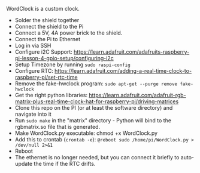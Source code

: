 WordClock is a custom clock.

* Solder the shield together
* Connect the shield to the Pi
* Connect a 5V, 4A power brick to the shield.
* Connect the Pi to Ethernet
* Log in via SSH
* Configure i2C Support: https://learn.adafruit.com/adafruits-raspberry-pi-lesson-4-gpio-setup/configuring-i2c
* Setup Timezone by running `sudo raspi-config`
* Configure RTC: https://learn.adafruit.com/adding-a-real-time-clock-to-raspberry-pi/set-rtc-time
* Remove the fake-hwclock program: `sudo apt-get --purge remove fake-hwclock`
* Get the right python libraries: https://learn.adafruit.com/adafruit-rgb-matrix-plus-real-time-clock-hat-for-raspberry-pi/driving-matrices
* Clone this repo on the PI (or at least the software directory) and navigate into it
* Run `sudo make` in the "matrix" directory - Python will bind to the rgbmatrix.so file that is generated.
* Make WordClock.py executable: chmod +x WordClock.py
* Add this to crontab (`crontab -e`): `@reboot sudo /home/pi/WordClock.py > /dev/null 2>&1`
* Reboot
* The ethernet is no longer needed, but you can connect it briefly to auto-update the time if the RTC drifts.